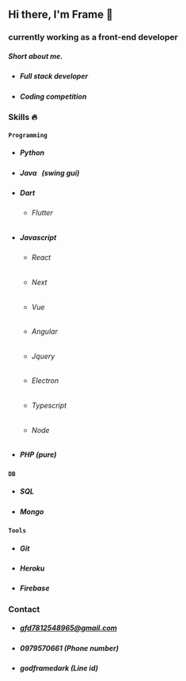 ## Hi there, I'm Frame 👋

### currently working as a front-end developer
##### Short about me.
- #####  Full stack developer
- #####  Coding competition
### Skills 🔥

#### `Programming`
- ##### Python
- ##### Java &nbsp;&nbsp;(swing gui)
- ##### Dart
    - ###### Flutter
- ##### Javascript
    - ###### React
    - ###### Next
    - ###### Vue
    - ###### Angular
    - ###### Jquery
    - ###### Electron
    - ###### Typescript
    - ###### Node
- ##### PHP (pure)
#### `DB`
- ##### SQL
- ##### Mongo
#### `Tools`
- ##### Git
- ##### Heroku
- ##### Firebase

### Contact
- ##### gfd7812548965@gmail.com
- ##### 0979570661 (Phone number)
- ##### godframedark (Line id)
